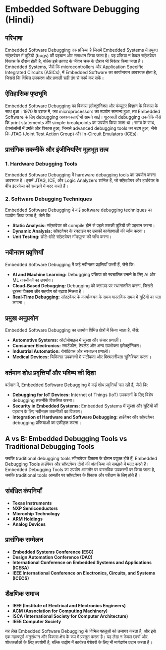 # Embedded Software Debugging (Hindi)

## परिभाषा

Embedded Software Debugging एक प्रक्रिया है जिसमें Embedded Systems में प्रयुक्त सॉफ़्टवेयर में त्रुटियों (bugs) की पहचान और समाधान किया जाता है। यह प्रक्रिया न केवल सॉफ़्टवेयर विकास के दौरान होती है, बल्कि इसे उत्पाद के जीवन चक्र के दौरान भी निरंतर किया जाता है। Embedded Systems, जैसे कि microcontrollers और Application Specific Integrated Circuits (ASICs), में Embedded Software का कार्यान्वयन आवश्यक होता है, जिससे कि विभिन्न उपकरण और प्रणाली सही ढंग से कार्य कर सकें।

## ऐतिहासिक पृष्ठभूमि

Embedded Software Debugging का विकास इलेक्ट्रॉनिक्स और कंप्यूटर विज्ञान के विकास के साथ हुआ। 1970 के दशक में, जब microprocessors का उपयोग सामान्य हुआ, तब Embedded Software के लिए debugging आवश्यकताएँ भी सामने आईं। शुरुआती debugging तकनीकें जैसे कि print statements और simple breakpoints का उपयोग किया जाता था। समय के साथ, टेक्नोलॉजी में प्रगति और विकास हुआ, जिससे advanced debugging tools का उदय हुआ, जैसे कि JTAG (Joint Test Action Group) और In-Circuit Emulators (ICEs)।

## प्रासंगिक तकनीकें और इंजीनियरिंग मूलभूत तत्व

### 1. Hardware Debugging Tools
Embedded Software Debugging में hardware debugging tools का उपयोग करना आवश्यक है। इसमें JTAG, ICE, और Logic Analyzers शामिल हैं, जो सॉफ़्टवेयर और हार्डवेयर के बीच इंटरफेस को समझने में मदद करते हैं।

### 2. Software Debugging Techniques
Embedded Software Debugging में कई software debugging techniques का उपयोग किया जाता है, जैसे कि:
- **Static Analysis:** सॉफ़्टवेयर को compile होने से पहले उसकी त्रुटियों की पहचान करना।
- **Dynamic Analysis:** सॉफ़्टवेयर के रनटाइम पर उसकी कार्यप्रणाली की जाँच करना।
- **Unit Testing:** छोटे-छोटे सॉफ़्टवेयर मॉड्यूल्स की जाँच करना।

## नवीनतम प्रवृत्तियाँ

Embedded Software Debugging में कई नवीनतम प्रवृत्तियाँ उभरी हैं, जैसे कि:
- **AI and Machine Learning:** Debugging प्रक्रिया को स्वचालित बनाने के लिए AI और ML तकनीकों का उपयोग।
- **Cloud-Based Debugging:** Debugging को क्लाउड पर स्थानांतरित करना, जिससे दूरस्थ विकास और सहयोग को बढ़ावा मिलता है।
- **Real-Time Debugging:** सॉफ़्टवेयर के कार्यान्वयन के समय वास्तविक समय में त्रुटियों का पता लगाना।

## प्रमुख अनुप्रयोग

Embedded Software Debugging का उपयोग विभिन्न क्षेत्रों में किया जाता है, जैसे:
- **Automotive Systems:** ऑटोमोबाइल में सुरक्षा और संचार प्रणाली।
- **Consumer Electronics:** स्मार्टफोन, टेबलेट और अन्य उपभोक्ता इलेक्ट्रॉनिक्स।
- **Industrial Automation:** रोबोटिक्स और स्वचालन प्रणाली।
- **Medical Devices:** चिकित्सा उपकरणों में सटीकता और विश्वसनीयता सुनिश्चित करना।

## वर्तमान शोध प्रवृत्तियाँ और भविष्य की दिशा

वर्तमान में, Embedded Software Debugging में कई शोध प्रवृत्तियाँ चल रही हैं, जैसे कि:
- **Debugging for IoT Devices:** Internet of Things (IoT) उपकरणों के लिए विशेष debugging तकनीकें विकसित करना।
- **Security in Embedded Systems:** Embedded Systems में सुरक्षा और त्रुटियों की पहचान के लिए नवीनतम तकनीकों का विकास।
- **Integration of Hardware and Software Debugging:** हार्डवेयर और सॉफ़्टवेयर debugging प्रक्रियाओं का एकीकृत करना।

## A vs B: Embedded Debugging Tools vs Traditional Debugging Tools

जबकि traditional debugging tools सॉफ़्टवेयर विकास के दौरान प्रयुक्त होते हैं, Embedded Debugging Tools हार्डवेयर और सॉफ़्टवेयर दोनों की अंतःक्रिया को समझने में मदद करते हैं। Embedded Debugging Tools का उपयोग आमतौर पर वास्तविक उपकरणों पर किया जाता है, जबकि traditional tools आमतौर पर सॉफ़्टवेयर के विकास और परीक्षण के लिए होते हैं।

## संबंधित कंपनियाँ

- **Texas Instruments**
- **NXP Semiconductors**
- **Microchip Technology**
- **ARM Holdings**
- **Analog Devices**

## प्रासंगिक सम्मेलन

- **Embedded Systems Conference (ESC)**
- **Design Automation Conference (DAC)**
- **International Conference on Embedded Systems and Applications (ICESA)**
- **IEEE International Conference on Electronics, Circuits, and Systems (ICECS)**

## शैक्षणिक समाज

- **IEEE (Institute of Electrical and Electronics Engineers)**
- **ACM (Association for Computing Machinery)**
- **ISCA (International Society for Computer Architecture)**
- **IEEE Computer Society**

यह लेख Embedded Software Debugging के विभिन्न पहलुओं को उजागर करता है, और इसे एक महत्वपूर्ण अनुसंधान और विकास क्षेत्र के रूप में प्रस्तुत करता है। यह लेख न केवल छात्रों और शोधकर्ताओं के लिए उपयोगी है, बल्कि उद्योग में कार्यरत पेशेवरों के लिए भी मार्गदर्शन प्रदान करता है।
